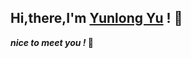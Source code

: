 ## Hi,there,I'm <a href="https://linktr.ee/yuyunlong/" target="_blank">Yunlong Yu</a> ! 👋

 <em><b>nice to meet you ! </b> </em> 👋
